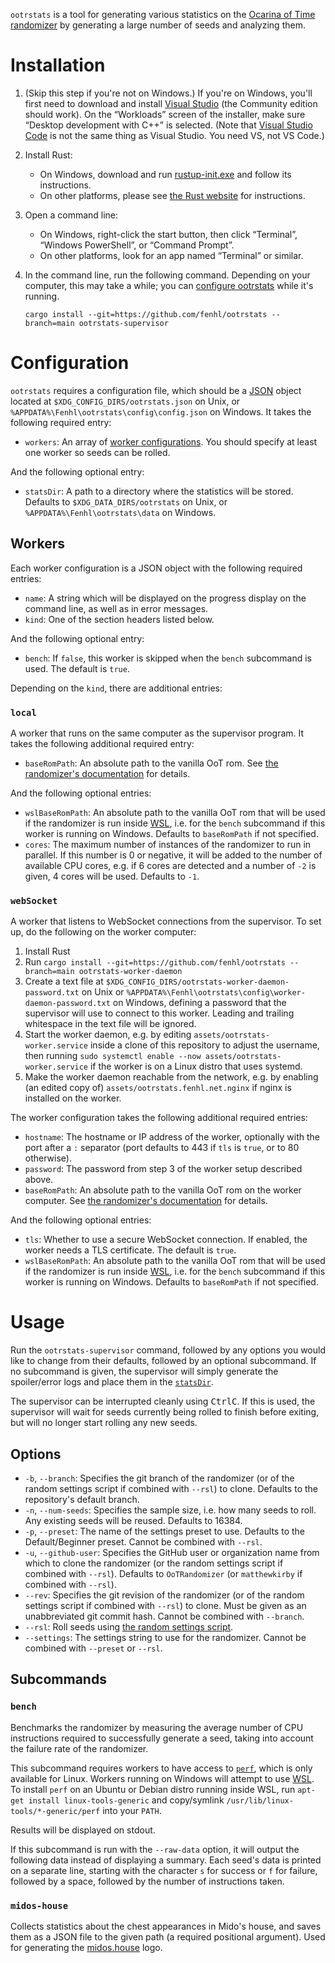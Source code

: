 `ootrstats` is a tool for generating various statistics on the [Ocarina of Time randomizer](https://github.com/OoTRandomizer/OoT-Randomizer) by generating a large number of seeds and analyzing them.

# Installation

1. (Skip this step if you're not on Windows.) If you're on Windows, you'll first need to download and install [Visual Studio](https://visualstudio.microsoft.com/vs/) (the Community edition should work). On the “Workloads” screen of the installer, make sure “Desktop development with C++” is selected. (Note that [Visual Studio Code](https://code.visualstudio.com/) is not the same thing as Visual Studio. You need VS, not VS Code.)
2. Install Rust:
    * On Windows, download and run [rustup-init.exe](https://win.rustup.rs/) and follow its instructions.
    * On other platforms, please see [the Rust website](https://www.rust-lang.org/tools/install) for instructions.
3. Open a command line:
    * On Windows, right-click the start button, then click “Terminal”, “Windows PowerShell”, or “Command Prompt”.
    * On other platforms, look for an app named “Terminal” or similar.
4. In the command line, run the following command. Depending on your computer, this may take a while; you can [configure ootrstats](#configuration) while it's running.

    ```
    cargo install --git=https://github.com/fenhl/ootrstats --branch=main ootrstats-supervisor
    ```

# Configuration

`ootrstats` requires a configuration file, which should be a [JSON](https://json.org/) object located at `$XDG_CONFIG_DIRS/ootrstats.json` on Unix, or `%APPDATA%\Fenhl\ootrstats\config\config.json` on Windows. It takes the following required entry:

* `workers`: An array of [worker configurations](#workers). You should specify at least one worker so seeds can be rolled.

And the following optional entry:

* `statsDir`: A path to a directory where the statistics will be stored. Defaults to `$XDG_DATA_DIRS/ootrstats` on Unix, or `%APPDATA%\Fenhl\ootrstats\data` on Windows.

## Workers

Each worker configuration is a JSON object with the following required entries:

* `name`: A string which will be displayed on the progress display on the command line, as well as in error messages.
* `kind`: One of the section headers listed below.

And the following optional entry:

* `bench`: If `false`, this worker is skipped when the `bench` subcommand is used. The default is `true`.

Depending on the `kind`, there are additional entries:

### `local`

A worker that runs on the same computer as the supervisor program. It takes the following additional required entry:

* `baseRomPath`: An absolute path to the vanilla OoT rom. See [the randomizer's documentation](https://github.com/OoTRandomizer/OoT-Randomizer#installation) for details.

And the following optional entries:

* `wslBaseRomPath`: An absolute path to the vanilla OoT rom that will be used if the randomizer is run inside [WSL](https://learn.microsoft.com/windows/wsl/about), i.e. for the `bench` subcommand if this worker is running on Windows. Defaults to `baseRomPath` if not specified.
* `cores`: The maximum number of instances of the randomizer to run in parallel. If this number is 0 or negative, it will be added to the number of available CPU cores, e.g. if 6 cores are detected and a number of `-2` is given, 4 cores will be used. Defaults to `-1`.

### `webSocket`

A worker that listens to WebSocket connections from the supervisor. To set up, do the following on the worker computer:

1. Install Rust
2. Run `cargo install --git=https://github.com/fenhl/ootrstats --branch=main ootrstats-worker-daemon`
3. Create a text file at `$XDG_CONFIG_DIRS/ootrstats-worker-daemon-password.txt` on Unix or `%APPDATA%\Fenhl\ootrstats\config\worker-daemon-password.txt` on Windows, defining a password that the supervisor will use to connect to this worker. Leading and trailing whitespace in the text file will be ignored.
4. Start the worker daemon, e.g. by editing `assets/ootrstats-worker.service` inside a clone of this repository to adjust the username, then running `sudo systemctl enable --now assets/ootrstats-worker.service` if the worker is on a Linux distro that uses systemd.
5. Make the worker daemon reachable from the network, e.g. by enabling (an edited copy of) `assets/ootrstats.fenhl.net.nginx` if nginx is installed on the worker.

The worker configuration takes the following additional required entries:

* `hostname`: The hostname or IP address of the worker, optionally with the port after a `:` separator (port defaults to 443 if `tls` is `true`, or to 80 otherwise).
* `password`: The password from step 3 of the worker setup described above.
* `baseRomPath`: An absolute path to the vanilla OoT rom on the worker computer. See [the randomizer's documentation](https://github.com/OoTRandomizer/OoT-Randomizer#installation) for details.

And the following optional entries:

* `tls`: Whether to use a secure WebSocket connection. If enabled, the worker needs a TLS certificate. The default is `true`.
* `wslBaseRomPath`: An absolute path to the vanilla OoT rom that will be used if the randomizer is run inside [WSL](https://learn.microsoft.com/windows/wsl/about), i.e. for the `bench` subcommand if this worker is running on Windows. Defaults to `baseRomPath` if not specified.

# Usage

Run the `ootrstats-supervisor` command, followed by any options you would like to change from their defaults, followed by an optional subcommand. If no subcommand is given, the supervisor will simply generate the spoiler/error logs and place them in the [`statsDir`](#configuration).

The supervisor can be interrupted cleanly using <kbd>Ctrl</kbd><kbd>C</kbd>. If this is used, the supervisor will wait for seeds currently being rolled to finish before exiting, but will no longer start rolling any new seeds.

## Options

* `-b`, `--branch`: Specifies the git branch of the randomizer (or of the random settings script if combined with `--rsl`) to clone. Defaults to the repository's default branch.
* `-n`, `--num-seeds`: Specifies the sample size, i.e. how many seeds to roll. Any existing seeds will be reused. Defaults to 16384.
* `-p`, `--preset`: The name of the settings preset to use. Defaults to the Default/Beginner preset. Cannot be combined with `--rsl`.
* `-u`, `--github-user`: Specifies the GitHub user or organization name from which to clone the randomizer (or the random settings script if combined with `--rsl`). Defaults to `OoTRandomizer` (or `matthewkirby` if combined with `--rsl`).
* `--rev`: Specifies the git revision of the randomizer (or of the random settings script if combined with `--rsl`) to clone. Must be given as an unabbreviated git commit hash. Cannot be combined with `--branch`.
* `--rsl`: Roll seeds using [the random settings script](https://github.com/matthewkirby/plando-random-settings).
* `--settings`: The settings string to use for the randomizer. Cannot be combined with `--preset` or `--rsl`.

## Subcommands

### `bench`

Benchmarks the randomizer by measuring the average number of CPU instructions required to successfully generate a seed, taking into account the failure rate of the randomizer.

This subcommand requires workers to have access to [`perf`](https://perf.wiki.kernel.org/), which is only available for Linux. Workers running on Windows will attempt to use [WSL](https://learn.microsoft.com/windows/wsl/about). To install `perf` on an Ubuntu or Debian distro running inside WSL, run `apt-get install linux-tools-generic` and copy/symlink `/usr/lib/linux-tools/*-generic/perf` into your `PATH`.

Results will be displayed on stdout.

If this subcommand is run with the `--raw-data` option, it will output the following data instead of displaying a summary. Each seed's data is printed on a separate line, starting with the character `s` for success or `f` for failure, followed by a space, followed by the number of instructions taken.

### `midos-house`

Collects statistics about the chest appearances in Mido's house, and saves them as a JSON file to the given path (a required positional argument). Used for generating the [midos.house](https://github.com/midoshouse/midos.house) logo.
